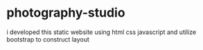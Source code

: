 # photography-studio
i developed this static website using html css javascript and utilize bootstrap to construct layout  
